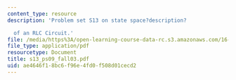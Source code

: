 ```yaml
---
content_type: resource
description: 'Problem set S13 on state space?description?

  of an RLC Circuit.'
file: /media/https%3A/open-learning-course-data-rc.s3.amazonaws.com/16-01-unified-engineering-i-ii-iii-iv-fall-2005-spring-2006/ae4646f18bc6f96e4fd0f508d01cecd2_s13_ps09_fall03.pdf
file_type: application/pdf
resourcetype: Document
title: s13_ps09_fall03.pdf
uid: ae4646f1-8bc6-f96e-4fd0-f508d01cecd2
---
```

